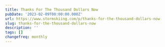 ```yaml
---
title: Thanks For The Thousand Dollars Now
pubDate: '2023-02-09T00:00:00.000Z'
url: https://www.stormskiing.com/p/thanks-for-the-thousand-dollars-now
slug: thanks-for-the-thousand-dollars-now
description: ''
tags: []
changefreq: monthly
---
```


<!-- Add post content below -->
